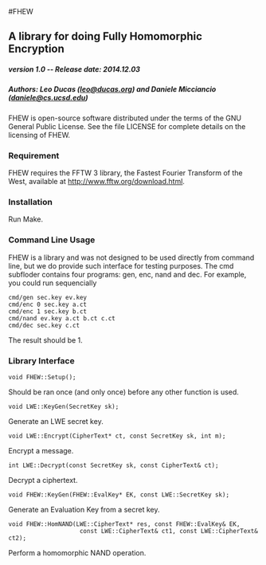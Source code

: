 
#FHEW 
## A library for doing Fully Homomorphic Encryption 
##### version 1.0 -- Release date: 2014.12.03
##### Authors: Leo Ducas (leo@ducas.org) and Daniele Micciancio (daniele@cs.ucsd.edu)

FHEW is open-source software distributed under the terms of the GNU General Public License.
See the file LICENSE for complete details on the licensing of FHEW.


### Requirement

FHEW requires the FFTW 3 library, the Fastest Fourier Transform of the West, 
available at http://www.fftw.org/download.html.

### Installation

Run Make.

### Command Line Usage

FHEW is a library and was not designed to be used directly from command line, but we do provide such interface for testing purposes. The cmd subfloder contains four programs: gen, enc, nand and dec. For example, you could run sequencially

```
cmd/gen sec.key ev.key
cmd/enc 0 sec.key a.ct
cmd/enc 1 sec.key b.ct
cmd/nand ev.key a.ct b.ct c.ct
cmd/dec sec.key c.ct 
```

The result should be 1.

### Library Interface

```
void FHEW::Setup();
```
Should be ran once (and only once) before any other function is used.

```
void LWE::KeyGen(SecretKey sk);
```
Generate an LWE secret key.

```
void LWE::Encrypt(CipherText* ct, const SecretKey sk, int m);
```
Encrypt a message.

```
int LWE::Decrypt(const SecretKey sk, const CipherText& ct);
```
Decrypt a ciphertext.

```
void FHEW::KeyGen(FHEW::EvalKey* EK, const LWE::SecretKey sk);
```
Generate an Evaluation Key from a secret key.

```
void FHEW::HomNAND(LWE::CipherText* res, const FHEW::EvalKey& EK, 
					const LWE::CipherText& ct1, const LWE::CipherText& ct2);
```
Perform a homomorphic NAND operation.
